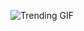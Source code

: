 
<!-- GIF_SECTION -->
![Trending GIF](https://media0.giphy.com/media/v1.Y2lkPThiYjIxNzcyYzB5MmI5Y2k3dG02NmhpN2JlZjV6aXhleDdicDd6OGJqc2Job2U2MyZlcD12MV9naWZzX3NlYXJjaCZjdD1n/Q61LJj43H48z1FIK4X/giphy.gif)
<!-- END_GIF_SECTION -->
